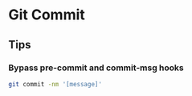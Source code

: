 # Git Commit

## Tips

### Bypass pre-commit and commit-msg hooks

```sh
git commit -nm '[message]'
```
